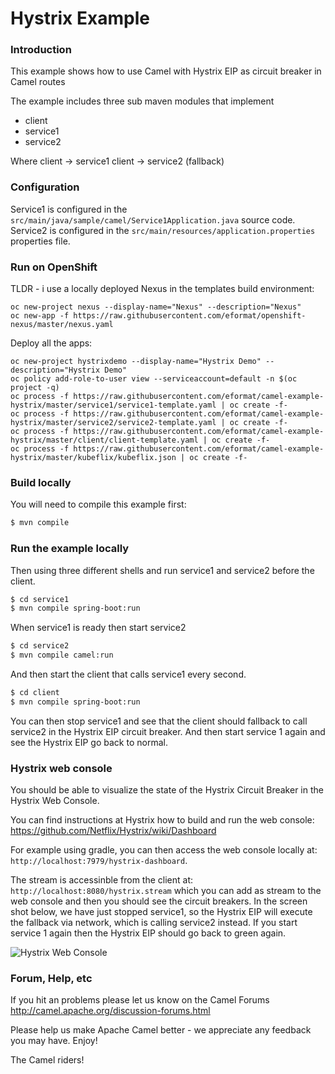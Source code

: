 # Hystrix Example

### Introduction

This example shows how to use Camel with Hystrix EIP as circuit breaker in Camel routes

The example includes three sub maven modules that implement

- client
- service1
- service2

Where client -> service1
      client -> service2 (fallback)

### Configuration

Service1 is configured in the `src/main/java/sample/camel/Service1Application.java` source code.
Service2 is configured in the `src/main/resources/application.properties` properties file.

### Run on OpenShift

TLDR - i use a locally deployed Nexus in the templates build environment:

```
oc new-project nexus --display-name="Nexus" --description="Nexus"
oc new-app -f https://raw.githubusercontent.com/eformat/openshift-nexus/master/nexus.yaml
```

Deploy all the apps:

```
oc new-project hystrixdemo --display-name="Hystrix Demo" --description="Hystrix Demo"
oc policy add-role-to-user view --serviceaccount=default -n $(oc project -q)
oc process -f https://raw.githubusercontent.com/eformat/camel-example-hystrix/master/service1/service1-template.yaml | oc create -f-
oc process -f https://raw.githubusercontent.com/eformat/camel-example-hystrix/master/service2/service2-template.yaml | oc create -f-
oc process -f https://raw.githubusercontent.com/eformat/camel-example-hystrix/master/client/client-template.yaml | oc create -f-
oc process -f https://raw.githubusercontent.com/eformat/camel-example-hystrix/master/kubeflix/kubeflix.json | oc create -f-
```


### Build locally

You will need to compile this example first:

```sh
$ mvn compile
```

### Run the example locally

Then using three different shells and run service1 and service2 before the client.

```sh
$ cd service1
$ mvn compile spring-boot:run
```

When service1 is ready then start service2

```sh
$ cd service2
$ mvn compile camel:run
```

And then start the client that calls service1 every second.

```sh
$ cd client
$ mvn compile spring-boot:run
```

You can then stop service1 and see that the client should fallback to call service2 in the Hystrix EIP circuit breaker.
And then start service 1 again and see the Hystrix EIP go back to normal.

### Hystrix web console

You should be able to visualize the state of the Hystrix Circuit Breaker in the Hystrix Web Console.

You can find instructions at Hystrix how to build and run the web console: https://github.com/Netflix/Hystrix/wiki/Dashboard

For example using gradle, you can then access the web console locally at: `http://localhost:7979/hystrix-dashboard`.

The stream is accessinble from the client at: `http://localhost:8080/hystrix.stream` which you can add as stream
to the web console and then you should see the circuit breakers. In the screen shot below, we have just stopped service1, so
the Hystrix EIP will execute the fallback via network, which is calling service2 instead. If you start service 1 again
then the Hystrix EIP should go back to green again.

![Hystrix Web Console](images/hystrix-web-console.png "Hystrix Web Console")

### Forum, Help, etc

If you hit an problems please let us know on the Camel Forums
<http://camel.apache.org/discussion-forums.html>

Please help us make Apache Camel better - we appreciate any feedback you may
have. Enjoy!

The Camel riders!
